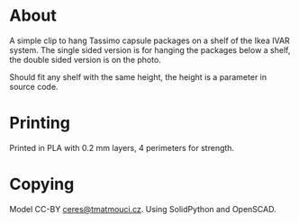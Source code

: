 # About

A simple clip to hang Tassimo capsule packages on a shelf of the Ikea IVAR system.
The single sided version is for hanging the packages below a shelf,
the double sided version is on the photo.

Should fit any shelf with the same height, the height is a parameter in source code.

# Printing

Printed in PLA with 0.2 mm layers, 4 perimeters for strength.

# Copying

Model CC-BY ceres@tmatmouci.cz.
Using SolidPython and OpenSCAD.
